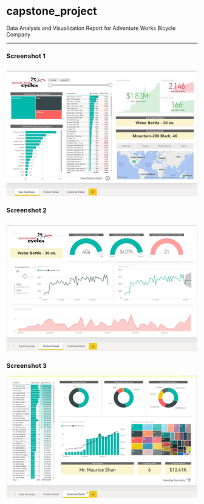 # capstone_project
Data Analysis and Visualization Report for Adventure Works Bicycle Company

----
### Screenshot 1 
![alt text](screenshot1.jpg)
----
### Screenshot 2
![alt text](screenshot2.jpg)
----
### Screenshot 3
![alt text](screenshot3.jpg)
